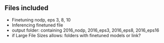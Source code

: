 ## Files included
- Finetuning nodp, eps 3, 8, 10
- Inferencing finetuned file
- output folder: containing 2016_nodp, 2016_eps3, 2016_eps8, 2016_eps16
- if Large File Sizes allows: folders with finetuned models or link? 
